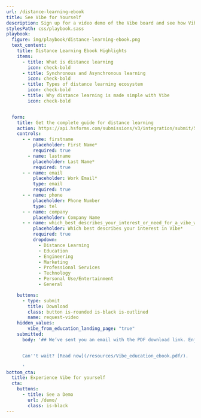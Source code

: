 ```yaml
---
url: /distance-learning-ebook
title: See Vibe for Yourself
description: Sign up for a video demo of the Vibe board and see how Vibe can elevate your team collaboration, presentations, and training.
stylesPath: css/playbook.sass
playbook:
  figure: img/playbook/distance-learning-ebook.png
  text_content:
    title: Distance Learning Ebook Highlights
    items:
      - title: What is distance learning
        icon: check-bold
      - title: Synchronous and Asynchronous learning
        icon: check-bold
      - title: Types of distance learning ecosystem
        icon: check-bold
      - title: Why distance learning is made simple with Vibe
        icon: check-bold


  form:
    title: Get the complete guide for distance learning
    action: https://api.hsforms.com/submissions/v3/integration/submit/5698963/e58576d6-a3f7-4067-b961-0afeaa0d38ab
    controls:
      - - name: firstname
          placeholder: First Name*
          required: true
        - name: lastname
          placeholder: Last Name*
          required: true
      - - name: email
          placeholder: Work Email*
          type: email
          required: true
      - - name: phone
          placeholder: Phone Number
          type: tel
      - - name: company
          placeholder: Company Name
      - - name: which_best_describes_your_interest_or_need_for_a_vibe_whiteboard_
          placeholder: Which best describes your interest in Vibe*
          required: true
          dropdown:
            - Distance Learning
            - Education
            - Engineering
            - Marketing
            - Professional Services
            - Technology
            - Personal Use/Entertainment
            - General

    buttons:
      - type: submit
        title: Download
        class: button is-rounded is-black is-outlined
        name: request-video
    hidden_values:
        vibe_from_education_landing_page: "true"
    submitted:
      body: '## We’ve sent you an email with the PDF download link. Enjoy!


      Can''t wait? [Read now](/resources/Vibe_education_ebook.pdf/).

      '
bottom_cta:
  title: Experience Vibe for yourself
  cta:
    buttons:
      - title: See a Demo
        url: /demo/
        class: is-black
---
```

